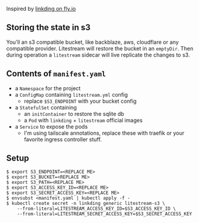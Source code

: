 Inspired by [linkding on fly.io](https://github.com/fspoettel/linkding-on-fly)

## Storing the state in s3

You'll an s3 compatible bucket, like backblaze, aws, cloudflare or any compatible provider. Litestream will restore the bucket in an `emptyDir`. Then during operation a `litestream` sidecar will live replicate the changes to s3.

## Contents of `manifest.yaml`

 - a `Namespace` for the project
 - a `ConfigMap` containing `litestream.yml` config
     - replace `$S3_ENDPOINT` with your bucket config
 - a `StatefulSet` containing
     - an `initContainer` to restore the sqlite db
     - a `Pod` with `linkding` + `litestream` official images
 - a `Service` to expose the pods
     - I'm using tailscale annotations, replace these with traefik or your favorite ingress controller stuff.

## Setup

```
$ export S3_ENDPOINT=<REPLACE ME>
$ export S3_BUCKET=<REPLACE ME>
$ export S3_PATH=<REPLACE ME>
$ export S3_ACCESS_KEY_ID=<REPLACE ME>
$ export S3_SECRET_ACCESS_KEY=<REPLACE ME>
$ envsubst <manifest.yaml | kubectl apply -f -
$ kubectl create secret -n linkding generic litestream-s3 \
    --from-literal=LITESTREAM_ACCESS_KEY_ID=$S3_ACCESS_KEY_ID \
    --from-literal=LITESTREAM_SECRET_ACCESS_KEY=$S3_SECRET_ACCESS_KEY
```
